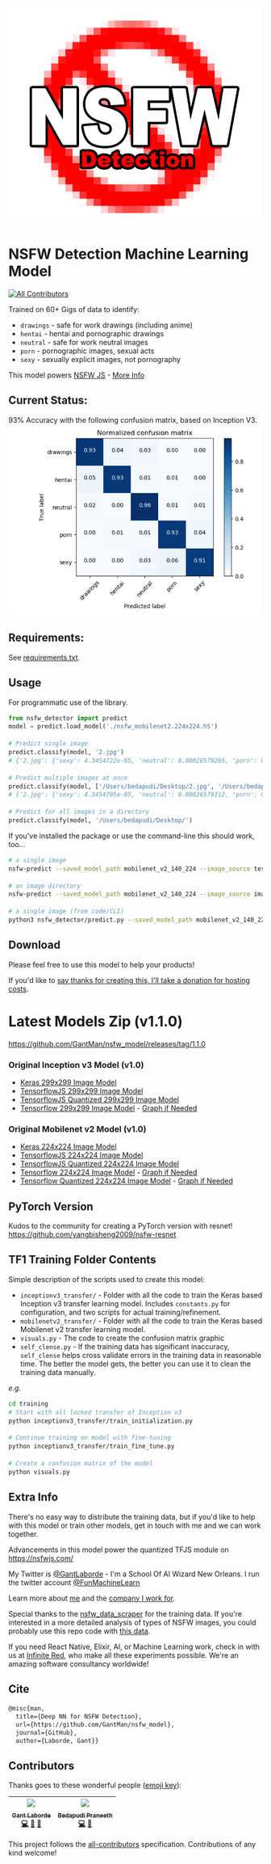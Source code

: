 ![NSFW Detector logo](https://github.com/GantMan/nsfw_model/blob/master/_art/nsfw_detection.png?raw=true)

# NSFW Detection Machine Learning Model

[![All Contributors](https://img.shields.io/badge/all_contributors-2-orange.svg?style=flat-square)](#contributors)

Trained on 60+ Gigs of data to identify:
- `drawings` - safe for work drawings (including anime)
- `hentai` - hentai and pornographic drawings
- `neutral` - safe for work neutral images
- `porn` - pornographic images, sexual acts
- `sexy` - sexually explicit images, not pornography

This model powers [NSFW JS](https://github.com/infinitered/nsfwjs) - [More Info](https://shift.infinite.red/avoid-nightmares-nsfw-js-ab7b176978b1)

## Current Status:

93% Accuracy with the following confusion matrix, based on Inception V3.
![nsfw confusion matrix](_art/nsfw_confusion93.png)

## Requirements:

See [requirements.txt](requirements.txt).

## Usage

For programmatic use of the library. 

```python
from nsfw_detector import predict
model = predict.load_model('./nsfw_mobilenet2.224x224.h5')

# Predict single image
predict.classify(model, '2.jpg')
# {'2.jpg': {'sexy': 4.3454722e-05, 'neutral': 0.00026579265, 'porn': 0.0007733492, 'hentai': 0.14751932, 'drawings': 0.85139805}}

# Predict multiple images at once
predict.classify(model, ['/Users/bedapudi/Desktop/2.jpg', '/Users/bedapudi/Desktop/6.jpg'])
# {'2.jpg': {'sexy': 4.3454795e-05, 'neutral': 0.00026579312, 'porn': 0.0007733498, 'hentai': 0.14751942, 'drawings': 0.8513979}, '6.jpg': {'drawings': 0.004214506, 'hentai': 0.013342537, 'neutral': 0.01834045, 'porn': 0.4431829, 'sexy': 0.5209196}}

# Predict for all images in a directory
predict.classify(model, '/Users/bedapudi/Desktop/')

```

If you've installed the package or use the command-line this should work, too...

```sh
# a single image
nsfw-predict --saved_model_path mobilenet_v2_140_224 --image_source test.jpg

# an image directory
nsfw-predict --saved_model_path mobilenet_v2_140_224 --image_source images

# a single image (from code/CLI)
python3 nsfw_detector/predict.py --saved_model_path mobilenet_v2_140_224 --image_source test.jpg

```


## Download
Please feel free to use this model to help your products!  

If you'd like to [say thanks for creating this, I'll take a donation for hosting costs](https://www.paypal.me/GantLaborde).

# Latest Models Zip (v1.1.0)
https://github.com/GantMan/nsfw_model/releases/tag/1.1.0

### Original Inception v3 Model (v1.0)
* [Keras 299x299 Image Model](https://s3.amazonaws.com/ir_public/ai/nsfw_models/nsfw.299x299.h5)
* [TensorflowJS 299x299 Image Model](https://s3.amazonaws.com/ir_public/ai/nsfw_models/nsfwjs.zip)
* [TensorflowJS Quantized 299x299 Image Model](https://s3.amazonaws.com/ir_public/ai/nsfw_models/min_nsfwjs.zip)
* [Tensorflow 299x299 Image Model](https://s3.amazonaws.com/ir_public/ai/nsfw_models/nsfw.299x299.pb) - [Graph if Needed](https://github.com/tensorflow/tensorflow/tree/master/tensorflow/tools/graph_transforms#inspecting-graphs)

### Original Mobilenet v2 Model (v1.0)
* [Keras 224x224 Image Model](https://s3.amazonaws.com/ir_public/nsfwjscdn/nsfw_mobilenet2.224x224.h5)
* [TensorflowJS 224x224 Image Model](https://s3.amazonaws.com/ir_public/nsfwjscdn/TFJS_nsfw_mobilenet/tfjs_nsfw_mobilenet.zip)
* [TensorflowJS Quantized 224x224 Image Model](https://s3.amazonaws.com/ir_public/nsfwjscdn/TFJS_nsfw_mobilenet/tfjs_quant_nsfw_mobilenet.zip)
* [Tensorflow 224x224 Image Model](https://s3.amazonaws.com/ir_public/nsfwjscdn/TF_nsfw_mobilenet/nsfw_mobilenet.pb) - [Graph if Needed](https://github.com/tensorflow/tensorflow/tree/master/tensorflow/tools/graph_transforms#inspecting-graphs)
* [Tensorflow Quantized 224x224 Image Model](https://s3.amazonaws.com/ir_public/nsfwjscdn/TF_nsfw_mobilenet/quant_nsfw_mobilenet.pb) - [Graph if Needed](https://github.com/tensorflow/tensorflow/tree/master/tensorflow/tools/graph_transforms#inspecting-graphs)

## PyTorch Version
Kudos to the community for creating a PyTorch version with resnet!
https://github.com/yangbisheng2009/nsfw-resnet

## TF1 Training Folder Contents
Simple description of the scripts used to create this model:
* `inceptionv3_transfer/` - Folder with all the code to train the Keras based Inception v3 transfer learning model.  Includes `constants.py` for configuration, and two scripts for actual training/refinement.
* `mobilenetv2_transfer/` - Folder with all the code to train the Keras based Mobilenet v2 transfer learning model.
* `visuals.py` - The code to create the confusion matrix graphic
* `self_clense.py` - If the training data has significant inaccuracy, `self_clense` helps cross validate errors in the training data in reasonable time.   The better the model gets, the better you can use it to clean the training data manually.

_e.g._
```bash
cd training
# Start with all locked transfer of Inception v3
python inceptionv3_transfer/train_initialization.py

# Continue training on model with fine-tuning
python inceptionv3_transfer/train_fine_tune.py

# Create a confusion matrix of the model
python visuals.py
```

## Extra Info
There's no easy way to distribute the training data, but if you'd like to help with this model or train other models, get in touch with me and we can work together.

Advancements in this model power the quantized TFJS module on https://nsfwjs.com/

My Twitter is [@GantLaborde](https://twitter.com/GantLaborde) - I'm a School Of AI Wizard New Orleans.  I run the twitter account [@FunMachineLearn](https://twitter.com/FunMachineLearn)

Learn more about [me](http://gantlaborde.com/) and the [company I work for](https://infinite.red/).

Special thanks to the [nsfw_data_scraper](https://github.com/alexkimxyz/nsfw_data_scrapper) for the training data.  If you're interested in a more detailed analysis of types of NSFW images, you could probably use this repo code with [this data](https://github.com/EBazarov/nsfw_data_source_urls).

If you need React Native, Elixir, AI, or Machine Learning work, check in with us at [Infinite Red](https://infinite.red/), who make all these experiments possible.  We're an amazing software consultancy worldwide!

## Cite
```
@misc{man,
  title={Deep NN for NSFW Detection},
  url={https://github.com/GantMan/nsfw_model},
  journal={GitHub},
  author={Laborde, Gant}}
```

## Contributors

Thanks goes to these wonderful people ([emoji key](https://github.com/kentcdodds/all-contributors#emoji-key)):

<!-- ALL-CONTRIBUTORS-LIST:START - Do not remove or modify this section -->
| [<img src="https://avatars0.githubusercontent.com/u/997157?v=4" width="100px;"/><br /><sub><b>Gant Laborde</b></sub>](http://gantlaborde.com/)<br />[💻](https://github.com/GantMan/nsfw_model/commits?author=GantMan "Code") [📖](https://github.com/GantMan/nsfw_model/commits?author=GantMan "Documentation") [🤔](#ideas-GantMan "Ideas, Planning, & Feedback") | [<img src="https://avatars2.githubusercontent.com/u/15898654?v=4" width="100px;"/><br /><sub><b>Bedapudi Praneeth</b></sub>](http://bpraneeth.com)<br />[💻](https://github.com/GantMan/nsfw_model/commits?author=bedapudi6788 "Code") [🤔](#ideas-bedapudi6788 "Ideas, Planning, & Feedback") |
| :---: | :---: |
<!-- ALL-CONTRIBUTORS-LIST:END -->

This project follows the [all-contributors](https://github.com/kentcdodds/all-contributors) specification. Contributions of any kind welcome!
